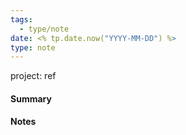 ```yaml
---
tags:
  - type/note
date: <% tp.date.now("YYYY-MM-DD") %>
type: note
---
```

project:
ref


#### Summary


#### Notes


